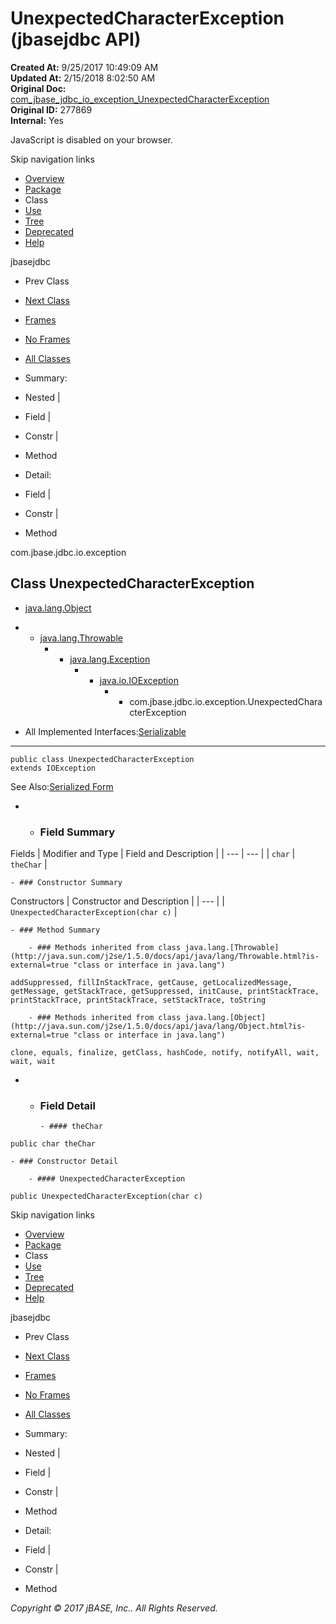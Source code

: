 # UnexpectedCharacterException (jbasejdbc   API)

**Created At:** 9/25/2017 10:49:09 AM  
**Updated At:** 2/15/2018 8:02:50 AM  
**Original Doc:** [com_jbase_jdbc_io_exception_UnexpectedCharacterException](https://docs.jbase.com/39236-exception/com_jbase_jdbc_io_exception_UnexpectedCharacterException)  
**Original ID:** 277869  
**Internal:** Yes  

<!--<br>    try {<br>        if (location.href.indexOf('is-external=true') == -1) {<br>            parent.document.title="UnexpectedCharacterException (jbasejdbc   API)";<br>        }<br>    }<br>    catch(err) {<br>    }<br>//-->
JavaScript is disabled on your browser.

Skip navigation links

- [Overview](../../../../../overview-summary.html)
- [Package](./../com.jbase.jdbc.io.exception-%28jbasejdbc---api%29)
- Class
- [Use](./../class-use/uses-of-class-com.jbase.jdbc.io.exception.unexpectedcharacterexception-%28jbasejdbc---api%29)
- [Tree](./../com.jbase.jdbc.io.exception-class-hierarchy-%28jbasejdbc---api%29)
- [Deprecated](../../../../../deprecated-list.html)
- [Help](../../../../../help-doc.html)


jbasejdbc <br>

- Prev Class
- [Next Class](./../unknowntypeexception-%28jbasejdbc---api%29 "class in com.jbase.jdbc.io.exception")


- [Frames](./.)
- [No Frames](./.)


- [All Classes](../../../../../allclasses-noframe.html)


<!--<br>  allClassesLink = document.getElementById("allclasses\_navbar\_top");<br>  if(window==top) {<br>    allClassesLink.style.display = "block";<br>  }<br>  else {<br>    allClassesLink.style.display = "none";<br>  }<br>  //-->

- Summary:
- Nested |
- Field |
- Constr |
- Method


- Detail:
- Field |
- Constr |
- Method

com.jbase.jdbc.io.exception

## Class UnexpectedCharacterException

- [java.lang.Object](http://java.sun.com/j2se/1.5.0/docs/api/java/lang/Object.html?is-external=true "class or interface in java.lang")
- - [java.lang.Throwable](http://java.sun.com/j2se/1.5.0/docs/api/java/lang/Throwable.html?is-external=true "class or interface in java.lang")
    - - [java.lang.Exception](http://java.sun.com/j2se/1.5.0/docs/api/java/lang/Exception.html?is-external=true "class or interface in java.lang")
        - - [java.io.IOException](http://java.sun.com/j2se/1.5.0/docs/api/java/io/IOException.html?is-external=true "class or interface in java.io")
            - - com.jbase.jdbc.io.exception.UnexpectedCharacterException


- All Implemented Interfaces:[Serializable](http://java.sun.com/j2se/1.5.0/docs/api/java/io/Serializable.html?is-external=true "class or interface in java.io")
* * *


```
public class UnexpectedCharacterException
extends IOException
```
See Also:[Serialized Form](../../../../../serialized-form.html#com.jbase.jdbc.io.exception.UnexpectedCharacterException)

- - ### Field Summary


Fields | Modifier and Type | Field and Description |
| --- | --- |
| `char` | `theChar`  |


    - ### Constructor Summary


Constructors | Constructor and Description |
| --- |
| `UnexpectedCharacterException(char c)`  |


    - ### Method Summary

        - ### Methods inherited from class java.lang.[Throwable](http://java.sun.com/j2se/1.5.0/docs/api/java/lang/Throwable.html?is-external=true "class or interface in java.lang")
`addSuppressed, fillInStackTrace, getCause, getLocalizedMessage, getMessage, getStackTrace, getSuppressed, initCause, printStackTrace, printStackTrace, printStackTrace, setStackTrace, toString`


        - ### Methods inherited from class java.lang.[Object](http://java.sun.com/j2se/1.5.0/docs/api/java/lang/Object.html?is-external=true "class or interface in java.lang")
`clone, equals, finalize, getClass, hashCode, notify, notifyAll, wait, wait, wait`

- - ### Field Detail

        - #### theChar

```
public char theChar
```


    - ### Constructor Detail

        - #### UnexpectedCharacterException

```
public UnexpectedCharacterException(char c)
```

Skip navigation links

- [Overview](../../../../../overview-summary.html)
- [Package](./../com.jbase.jdbc.io.exception-%28jbasejdbc---api%29)
- Class
- [Use](./../class-use/uses-of-class-com.jbase.jdbc.io.exception.unexpectedcharacterexception-%28jbasejdbc---api%29)
- [Tree](./../com.jbase.jdbc.io.exception-class-hierarchy-%28jbasejdbc---api%29)
- [Deprecated](../../../../../deprecated-list.html)
- [Help](../../../../../help-doc.html)


jbasejdbc <br>

- Prev Class
- [Next Class](./../unknowntypeexception-%28jbasejdbc---api%29 "class in com.jbase.jdbc.io.exception")


- [Frames](./.)
- [No Frames](./.)


- [All Classes](../../../../../allclasses-noframe.html)


<!--<br>  allClassesLink = document.getElementById("allclasses\_navbar\_bottom");<br>  if(window==top) {<br>    allClassesLink.style.display = "block";<br>  }<br>  else {<br>    allClassesLink.style.display = "none";<br>  }<br>  //-->

- Summary:
- Nested |
- Field |
- Constr |
- Method


- Detail:
- Field |
- Constr |
- Method

*Copyright © 2017 jBASE, Inc.. All Rights Reserved.*
